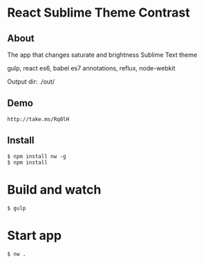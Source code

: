 # React Sublime Theme Contrast

## About
The app that changes saturate and brightness Sublime Text theme

gulp, react es6, babel es7 annotations, reflux, node-webkit

Output dir: ./out/

## Demo
```
http://take.ms/Rq0lH
```


## Install
```
$ npm install nw -g
$ npm install
```

# Build and watch
```
$ gulp
```

# Start app
```
$ nw .
```


